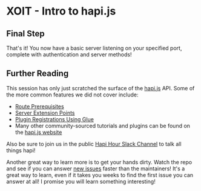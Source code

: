 # XOIT - Intro to hapi.js

## Final Step
That's it! You now have a basic server listening on your specified port, complete with authentication and server methods!

## Further Reading
This session has only just scratched the surface of the [hapi.js](https://github.com/hapijs/hapi/blob/master/API.md) API. Some of the more common features we did not cover include:
  - [Route Prerequisites](https://github.com/hapijs/hapi/blob/master/API.md#route-prerequisites)
  - [Server Extension Points](https://github.com/hapijs/hapi/blob/master/API.md#serverextevents)
  - [Plugin Registrations Using Glue](https://github.com/hapijs/glue/blob/master/API.md)
  - Many other community-sourced tutorials and plugins can be found on the [hapi.js website](https://hapijs.com/tutorials)


Also be sure to join us in the public [Hapi Hour Slack Channel](https://t.co/RLLcGIGmRZ) to talk all things hapi!

Another great way to learn more is to get your hands dirty. Watch the repo and see if you can answer [new issues](https://github.com/hapijs/discuss/issues) faster than the maintainers!
It's a great way to learn, even if it takes you weeks to find the first issue you can answer at all! I promise you will learn something interesting!